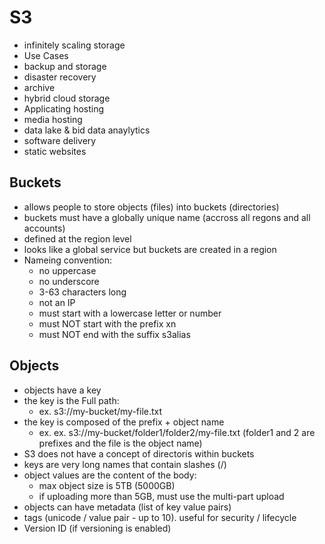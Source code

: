 # S3
 - infinitely scaling storage
 - Use Cases
  - backup and storage
  - disaster recovery
  - archive
  - hybrid cloud storage
  - Applicating hosting
  - media hosting
  - data lake & bid data anaylytics
  - software delivery
  - static websites

  ## Buckets
  - allows people to store objects (files) into buckets (directories)
  - buckets must have a globally unique name (accross all regons and all accounts)
  - defined at the region level
  - looks like a global service but buckets are created in a region
  - Nameing convention:
    - no uppercase
    - no underscore
    - 3-63 characters long
    - not an IP
    - must start with a lowercase letter or number
    - must NOT start with the prefix xn
    - must NOT end with the suffix s3alias
   
  ## Objects
  - objects have a key
  - the key is the Full path:
    - ex. s3://my-bucket/my-file.txt
  - the key is composed of the prefix + object name
    - ex. ex. s3://my-bucket/folder1/folder2/my-file.txt (folder1 and 2 are prefixes and the file is the object name)
  - S3 does not have a concept of directoris within buckets
  - keys are very long names that contain slashes (/)
  - object values are the content of the body:
    - max object size is 5TB (5000GB)
    - if uploading more than 5GB, must use the multi-part upload
  - objects can have metadata (list of key value pairs)
  - tags (unicode / value pair - up to 10). useful for security / lifecycle
  - Version ID (if versioning is enabled)
   

  
    


















